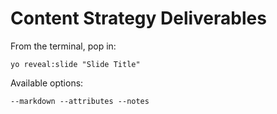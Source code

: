 
# Content Strategy Deliverables

From the terminal, pop in:

  ```yo reveal:slide "Slide Title"```

Available options:

 ```--markdown --attributes --notes```
